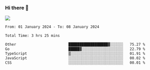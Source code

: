 ### Hi there 👋️

![](https://komarev.com/ghpvc/?username=Loner1024)

<!--START_SECTION:waka-->

```txt
From: 01 January 2024 - To: 08 January 2024

Total Time: 3 hrs 25 mins

Other                        ██████████████████▓░░░░░░   75.27 %
Go                           █████▓░░░░░░░░░░░░░░░░░░░   22.79 %
TypeScript                   ▒░░░░░░░░░░░░░░░░░░░░░░░░   01.91 %
JavaScript                   ░░░░░░░░░░░░░░░░░░░░░░░░░   00.02 %
CSS                          ░░░░░░░░░░░░░░░░░░░░░░░░░   00.01 %
```

<!--END_SECTION:waka-->




